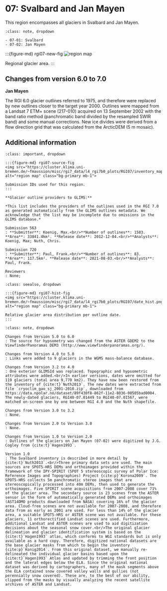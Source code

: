 # 07: Svalbard and Jan Mayen

This region encompasses all glaciers in Svalbard and Jan Mayen.

```{admonition} Subregions
:class: note, dropdown

- 07-01: Svalbard
- 07-02: Jan Mayen

```


:::{figure-md} rgi07-new-fig
<img src="https://cluster.klima.uni-bremen.de/~fmaussion/misc/rgi7_data/l4_rgi7b0_plots/RGI07/isrgi6_map.jpeg" alt="region map" class="bg-primary mb-1">

Regional glacier area.
:::

## Changes from version 6.0 to 7.0

**Jan Mayen**

The RGI 6.0 glacier outlines referred to 1975, and therefore were replaced by new outlines closer to the target year 2000. Outlines were mapped from a Landsat 7 ETM+ scene (217-010) acquired on 13 September 2002 with the band ratio method (panchromatic band divided by the resampled SWIR band) and some manual corrections. New ice divides were derived from a flow direction grid that was calculated from the ArcticDEM (5 m mosaic).


## Additional information 

```{admonition} Data sources and analysts
:class: important, dropdown

:::{figure-md} rgi07-source-fig
<img src="https://cluster.klima.uni-bremen.de/~fmaussion/misc/rgi7_data/l4_rgi7b0_plots/RGI07/inventory_map.jpeg" alt="region map" class="bg-primary mb-1">

Submission IDs used for this region.
:::

**Glacier outline providers to GLIMS:**

*This list includes the providers of the outlines used in the RGI 7.0 as generated automatically from the GLIMS outlines metadata. We acknowledge that the list may be incomplete due to omissions in the GLIMS database.*

Submission 563
: **Submitter**: Koenig, Max.<br/>**Number of outlines**: 1583. **Area**: 33841.4km². **Release date**: 2012-12-04.<br/>**Analysts**: Koenig, Max; Nuth, Chris.

Submission 720
: **Submitter**: Paul, Frank.<br/>**Number of outlines**: 83. **Area**: 117.5km². **Release date**: 2021-08-03.<br/>**Analysts**: Paul, Frank.

Reviewers
: None;

```

```{admonition} Outlines date distribution
:class: seealso, dropdown

:::{figure-md} rgi07-hist-fig
<img src="https://cluster.klima.uni-bremen.de/~fmaussion/misc/rgi7_data/l4_rgi7b0_plots/RGI07/date_hist.png" alt="region map" class="bg-primary mb-1">

Relative glacier area distribution per outline date.
:::

```

```{admonition} Version history
:class: note, dropdown

Changes from Version 5.0 to 6.0
: The source for hypsometry was changed from the ASTER GDEM2 to the ViewfinderPanoramas DEM3 (http://www.viewfinderpanoramas.org/).

Changes from Version 4.0 to 5.0
: Links were added to 9 glaciers in the WGMS mass-balance database.

Changes from Version 3.2 to 4.0
: One exterior GLIMSId was replaced. Topographic and hypsometric attributes were added.<br/>In earlier versions, dates were omitted for 119 glaciers (total area 9,770 km2). They have now been restored from the inventory of {cite:t}`Nuth2013`. The new dates were extracted from file `cryoclim_gao_sj_2001-2010.zip`, downloaded from 
https://data.npolar.no/dataset/89f430f8-862f-11e2-8036-00505bad0004. The newly-dated glaciers, RGI40-07.01449 to RGI40-07.01567, were matched on-screen one by one between RGI 4.0 and the Nuth shapefile.

Changes from Version 3.0 to 3.2
: None.

Changes from Version 2.0 to Version 3.0
: None.

Changes from Version 1.0 to Version 2.0
: Outlines of the glaciers on Jan Mayen (07-02) were digitized by J.G. Cogley from {cite:t}`Hagen1993`.

Version 1.0
: The Svalbard inventory is described in more detail by {cite:t}`Nuth2013`.<br/>Three primary data sets are used. The main sources are SPOT5-HRS DEMs and orthoimages provided within the framework of the IPY-SPIRIT (SPOT 5 stereoscopic survey of Polar Ice: Reference Images and Topographies) Project {cite:p}`Korona2009`. The SPOT5-HRS collects 5m panchromatic stereo images that are stereoscopically processed into 40m DEMs, then used to generate the orthoimages. Five SPIRIT scene acquisitions from 2007-2008 cover 71% of the glacier area. The secondary source is 23 scenes from the ASTER sensor in the form of automatically generated DEMs and orthoimages (AST14DMO products downloaded from NASA) covering 16% of the glacier area. Cloud-free scenes are not available for 2007-2008, and therefore data from as early as 2001 are used. For less than 14% of the glacier area, a suitable SPOT5-HRS or ASTER scene was not available. For these glaciers, 11 orthorectified Landsat scenes are used. Furthermore, additional Landsat and ASTER scenes are used to aid digitization decisions about the seasonal snow cover.<br/>The original glacier delineation and glacier identification system is based on the {cite:t}`Hagen1993` atlas, which conforms to WGI standards but is only available as a hard copy. Therefore, digitized national datasets are the base glacier masks from which to begin the inventory {cite:p}`Konig2014`. From this original dataset, we manually re-delineated the individual glacier basins based upon the {cite:t}`Hagen1993` Atlas and updated by trimming the front position and the lateral edges below the ELA. Since the original national dataset was derived by cartographers, many of the mask segments above the ELA contained snow covered valley walls and gullies (not perennially snow covered). These are, to the best of our ability, clipped from the masks by visually analyzing the recent satellite archives of ASTER and Landsat.

```

